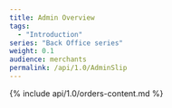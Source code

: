 ```yaml
---
title: Admin Overview
tags:
  - "Introduction"
series: "Back Office series"
weight: 0.1
audience: merchants
permalink: /api/1.0/AdminSlip
---
```

{% include api/1.0/orders-content.md %}
